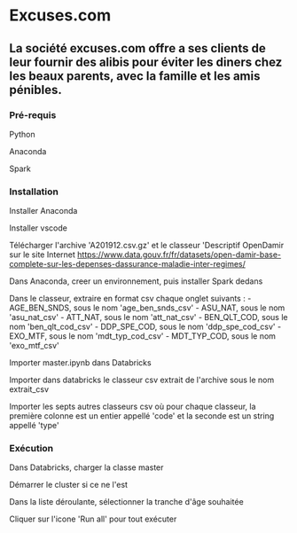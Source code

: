 # Excuses.com



## La société excuses.com offre a ses clients de leur fournir des alibis pour éviter les diners chez les beaux parents, avec la famille et les amis pénibles.


### Pré-requis

Python

Anaconda

Spark


### Installation

Installer Anaconda

Installer vscode

Télécharger l'archive 'A201912.csv.gz' et le classeur 'Descriptif OpenDamir sur le site Internet https://www.data.gouv.fr/fr/datasets/open-damir-base-complete-sur-les-depenses-dassurance-maladie-inter-regimes/

Dans Anaconda, creer un environnement, puis installer Spark dedans

Dans le classeur, extraire en format csv chaque onglet suivants :
	- AGE_BEN_SNDS, sous le nom 'age_ben_snds_csv'
	- ASU_NAT, sous le nom 'asu_nat_csv'
	- ATT_NAT, sous le nom 'att_nat_csv'
	- BEN_QLT_COD, sous le nom 'ben_qlt_cod_csv'
	- DDP_SPE_COD, sous le nom 'ddp_spe_cod_csv'
	- EXO_MTF, sous le nom 'mdt_typ_cod_csv'
	- MDT_TYP_COD, sous le nom 'exo_mtf_csv'
	
Importer master.ipynb dans Databricks

Importer dans databricks le classeur csv extrait de l'archive sous le nom extrait_csv

Importer les septs autres classeurs csv où pour chaque classeur, la première colonne est un entier appellé 'code' et la seconde est un string appellé 'type'


### Exécution

Dans Databricks, charger la classe master

Démarrer le cluster si ce ne l'est

Dans la liste déroulante, sélectionner la tranche d'âge souhaitée

Cliquer sur l'icone 'Run all' pour tout exécuter

